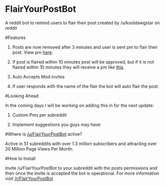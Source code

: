 # FlairYourPostBot

A reddit bot to remind users to flair their post created by /u/kooldawgstar on reddit

#Features

1) Posts are now removed after 3 minutes and user is sent pm to flair their post. View pm [here](http://imgur.com/a/ggXHH).

2) If post is flaired within 10 minutes post will be approved, but if it is not flaired within 10 minutes they will receive a pm like [this](http://imgur.com/a/Dm7Jw)

3) Auto Accepts Mod invites

4) If user responds with the name of the flair the bot will auto flair the post



#Looking Ahead

In the coming days I will be working on adding this in for the next update:

1) Custom Pms per subreddit

2) Implement suggestions you guys may have

#Where is [/u/FlairYourPostBot](https://www.reddit.com/user/FlairYourPostBot) active?

Active in 51 subreddits with over 1.3 million subscribers and attracting over 20 Million Page Views Per Month.

#How to Install

Invite /u/FlairYourPostBot to your subreddit with the posts permissions and then once the invite is accepted the bot is operational. For more information visit [/r/FlairYourPostBot](https://www.reddit.com/r/FlairYourPostBot/)
